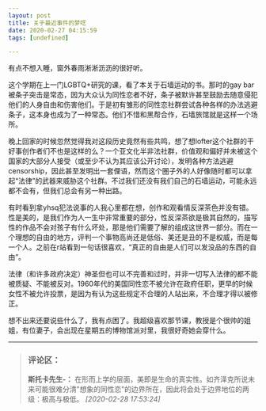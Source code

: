 ```yaml
---
layout: post
title: 关于最近事件的梦呓
date: 2020-02-27 04:15:59
tags: [undefined]

---
```

有点不想入睡，窗外春雨淅淅沥沥的很好听。

这个学期在上一门LGBTQ+研究的课，看了本关于石墙运动的书。那时的gay bar被条子突击是常态，因为大众认为同性恋者不好，条子被默许甚至鼓励去随意侵犯他们的人身自由和伤害他们。于是初有雏形的同性恋社群尝试各种各样的办法逃避条子，这本身也成为了一种常态。他们不惜和黑帮合作，石墙旅馆就是这样一个场所。

晚上回家的时候忽然觉得我对这段历史竟然有些共鸣，想了想lofter这个社群的干好事创作者们不也是这样的么？一个亚文化半非法社群，价值观和偏好并未被这个国家的大部分人接受（或至少不认为其应该公开讨论），发明各种方法逃避censorship，因此甚至发明出一套俚语，然而这个圈子外的人好像随时都可以拿起“法律”的武器来威胁这个社群。不过我们还没有我们自己的石墙运动，可能永远都不会有，但我们总会有另一种出路。

有时看到拿yhsq犯法说事的人我心里都在想，创作和观看情反深茶色并没有错。性是美的，是我们作为人一生中非常重要的部分，性反深茶欲是极其自然的，描写性的作品不会对孩子有什么坏处，那是他们需要了解的组成这世界一部分。而在一个理想的自由的地方，评判一个事物高尚还是低俗、美还是丑的不是权威，而是每一个人。之前在r站看到一句话很喜欢，“真正的自由是人们可以发没品的东西的自由”。

法律（和许多政府决定）神圣但也可以不完善和过时，并非一切写入法律的都不能被质疑、不能被反对。1960年代的美国同性恋不被允许在政府任职，更早的时候女性不被允许投票，是因为有认为这些规定不合理的人站出来，不合理才得以被修正。

想不出来还要说些什么了，我有点困了。我超级喜欢那节课，教授是个很帅的姐姐，有位妻子，会出现在星期五的博物馆派对里，我很好奇她会穿什么。

---
> ### 评论区：
>**斯托卡先生-：** 在形而上学的层面，美即是生命的真实性。如齐泽克所说未来可能很难分清&quot;想象的同性恋&quot;的边界所在，因此将会处于边界地位的两级：极高与极低。  *[2020-02-28 17:53:24]*
>
>